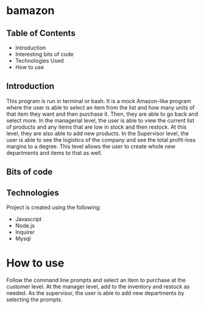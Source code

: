 # bamazon
## Table of Contents
* Introduction
* Interesting bits of code
* Technologies Used
* How to use

## Introduction
This program is run in terminal or bash. It is a mock Amazon-like program where the user is able to select an item from the list and how many units of that item they want and then purchase it. Then, they are able to go back and select more. In the managerial level, the user is able to view the current list of products and any items that are low in stock and then restock. At this level, they are also able to add new products. In the Supervisor level, the user is able to see the logistics of the company and see the total profit-loss margins to a degree. This level allows the user to create whole new departments and items to that as well.

## Bits of code 


## Technologies
Project is created using the following:
* Javascript
* Node.js
* Inquirer
* Mysql


# How to use
Follow the command line prompts and select an item to purchase at the customer level. At the manager level, add to the inventory and restock as needed. As the supervisor, the user is able to add new departments by selecting the prompts.
